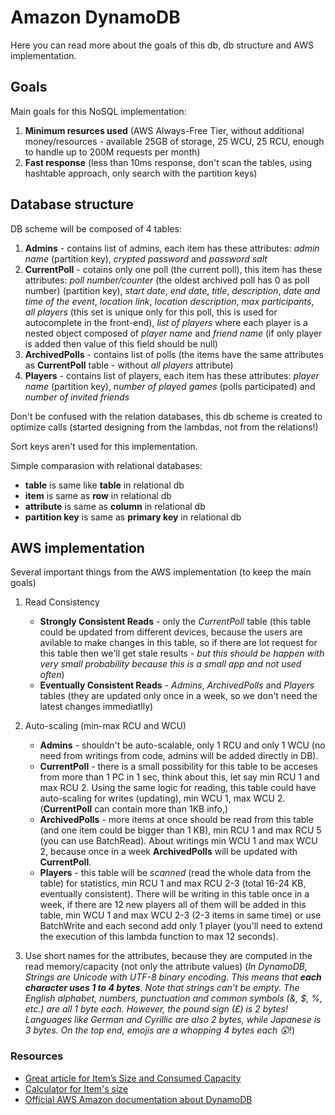 # Amazon DynamoDB

Here you can read more about the goals of this db, db structure and AWS implementation.

## Goals

Main goals for this NoSQL implementation:

1. **Minimum resurces used** (AWS Always-Free Tier, without additional money/resources - available 25GB of storage, 25 WCU, 25 RCU, enough to handle up to 200M requests per month)
2. **Fast response** (less than 10ms response, don't scan the tables, using hashtable approach, only search with the partition keys)

## Database structure

DB scheme will be composed of 4 tables:

1. **Admins** - contains list of admins, each item has these attributes: *admin name* (partition key), *crypted password* and *password salt*
2. **CurrentPoll** - cotains only one poll (the current poll), this item has these attributes: *poll number/counter* (the oldest archived poll has 0 as poll number) (partition key), *start date*, *end date*, *title*, *description*, *date and time of the event*, *location link*, *location description*, *max participants*, *all players* (this set is unique only for this poll, this is used for autocomplete in the front-end), *list of players* where each player is a nested object composed of *player name* and *friend name* (if only player is added then value of this field should be null)
3. **ArchivedPolls** - contains list of polls (the items have the same attributes as **CurrentPoll** table - without *all players* attribute)
4. **Players** - contains list of players, each item has these attributes: *player name* (partition key), *number of played games* (polls participated) and *number of invited friends*

Don't be confused with the relation databases, this db scheme is created to optimize calls (started designing from the lambdas, not from the relations!)

Sort keys aren't used for this implementation.

Simple comparasion with relational databases:

- **table** is same like **table** in relational db
- **item** is same as **row** in relational db
- **attribute** is same as **column** in relational db
- **partition key** is same as **primary key** in relational db

## AWS implementation

Several important things from the AWS implementation (to keep the main goals)

1. Read Consistency
    - **Strongly Consistent Reads** - only the *CurrentPoll* table (this table could be updated from different devices, because the users are avilable to make changes in this table, so if there are lot request for this table then we'll get stale results - *but this should be happen with very small probability because this is a small app and not used often*)
    - **Eventually Consistent Reads** - *Admins*, *ArchivedPolls* and *Players* tables (they are updated only once in a week, so we don't need the latest changes immediatlly)
2. Auto-scaling (min-max RCU and WCU)
    - **Admins** - shouldn't be auto-scalable, only 1 RCU and only 1 WCU (no need from writings from code, admins will be added directly in DB).
    - **CurrentPoll** - there is a small possibility for this table to be acceses from more than 1 PC in 1 sec, think about this, let say min RCU 1 and max RCU 2. Using the same logic for reading, this table could have auto-scaling for writes (updating), min WCU 1, max WCU 2. (**CurrentPoll** can contain more than 1KB info,)
     - **ArchivedPolls** - more items at once should be read from this table (and one item could be bigger than 1 KB), min RCU 1 and max RCU 5 (you can use BatchRead). About writings min WCU 1 and max WCU 2, because once in a week **ArchivedPolls** will be updated with **CurrentPoll**.
    - **Players** - this table will be *scanned* (read the whole data from the table) for statistics, min RCU 1 and max RCU 2-3 (total 16-24 KB, eventually consistent). There will be writing in this table once in a week, if there are 12 new players all of them will be added in this table, min WCU 1 and max WCU 2-3 (2-3 items in same time) or use BatchWrite and each second add only 1 player (you'll need to extend the execution of this lambda function to max 12 seconds).

3. Use short names for the attributes, because they are computed in the read memory/capacity (not only the attribute values) (*In DynamoDB, Strings are Unicode with UTF-8 binary encoding. This means that **each character uses 1 to 4 bytes**. Note that strings can’t be empty. The English alphabet, numbers, punctuation and common symbols (&, $, %, etc.) are all 1 byte each. However, the pound sign (£) is 2 bytes! Languages like German and Cyrillic are also 2 bytes, while Japanese is 3 bytes. On the top end, emojis are a whopping 4 bytes each 😲!*)

### Resources

- [Great article for Item’s Size and Consumed Capacity](https://medium.com/@zaccharles/calculating-a-dynamodb-items-size-and-consumed-capacity-d1728942eb7c)
- [Calculator for Item's size](https://zaccharles.github.io/dynamodb-calculator/)
- [Official AWS Amazon documentation about DynamoDB](https://docs.aws.amazon.com/dynamodb/index.html)